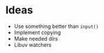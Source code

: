 # Ideas
 - Use something better than `input()`
 - Implement copying
 - Make needed dirs
 - Libuv watchers
